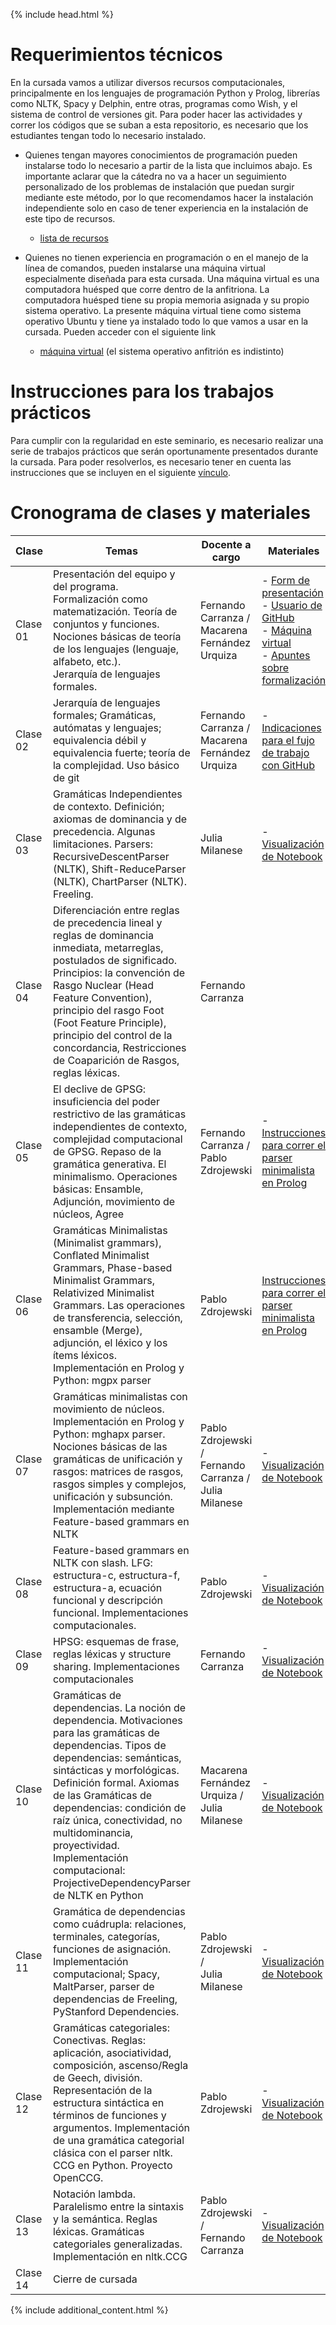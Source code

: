 {% include head.html %}

# Requerimientos técnicos

En la cursada vamos a utilizar diversos recursos computacionales, principalmente en los lenguajes de programación Python y Prolog, librerías como NLTK, Spacy y Delphin, entre otras, programas como Wish, y el sistema de control de versiones git. Para poder hacer las actividades y correr los códigos que se suban a esta repositorio, es necesario que los estudiantes tengan todo lo necesario instalado.

- Quienes tengan mayores conocimientos de programación pueden instalarse todo lo necesario a partir de la lista que incluimos abajo. Es importante aclarar que la cátedra no va a hacer un seguimiento personalizado de los problemas de instalación que puedan surgir mediante este método, por lo que recomendamos hacer la instalación independiente solo en caso de tener experiencia en la instalación de este tipo de recursos.
    - [lista de recursos](instructivos/recursos.md)

- Quienes no tienen experiencia en programación o en el manejo de la línea de comandos, pueden instalarse una máquina virtual especialmente diseñada para esta cursada. Una máquina virtual es una computadora huésped que corre dentro de la anfitriona. La computadora huésped tiene su propia memoria asignada y su propio sistema operativo. La presente máquina virtual tiene como sistema operativo Ubuntu y tiene ya instalado todo lo que vamos a usar en la cursada. Pueden acceder con el siguiente link
    - [máquina virtual](instructivos/vm.md) (el sistema operativo anfitrión es indistinto)

# Instrucciones para los trabajos prácticos
Para cumplir con la regularidad en este seminario, es necesario realizar una serie de trabajos prácticos que serán oportunamente presentados durante la cursada. Para poder resolverlos, es necesario tener en cuenta las instrucciones que se incluyen en el siguiente [vínculo](instructivos/flujo_de_trabajo.md).

# Cronograma de clases y materiales


| Clase | Temas | Docente a cargo | Materiales |
| ------ | ------ | ------ | ------ |
| Clase 01 | Presentación del equipo y del programa. <br> Formalización como matematización. Teoría de conjuntos y funciones. Nociones básicas de teoría de los lenguajes (lenguaje, alfabeto, etc.). <br> Jerarquía de lenguajes formales.   | Fernando Carranza / <br> Macarena Fernández Urquiza| - [Form de presentación](https://docs.google.com/forms/d/1KPm1NavIN9sPfl7bTirTtNs-BcgAO1jZvV2TAurPuyE/prefill)<br>- [Usuario de GitHub](Clase-01/github_user.md)<br>- [Máquina virtual]()<br> - [Apuntes sobre formalización]() |
| Clase 02 | Jerarquía de lenguajes formales; Gramáticas, autómatas y lenguajes; equivalencia débil y equivalencia fuerte; teoría de la complejidad. Uso básico de git | Fernando Carranza / <br> Macarena Fernández Urquiza | - [Indicaciones para el fujo de trabajo con GitHub](instructivos/flujo_de_trabajo.md) |
| Clase 03 | Gramáticas Independientes de contexto. Definición; axiomas de dominancia y de precedencia. Algunas limitaciones. Parsers: RecursiveDescentParser (NLTK), Shift-ReduceParser (NLTK), ChartParser (NLTK). Freeling. | Julia Milanese | - [Visualización de Notebook](Clase-03/Clase-03-jupyter.md) |
| Clase 04 | Diferenciación entre reglas de precedencia lineal y reglas de dominancia inmediata, metarreglas, postulados de significado. Principios: la convención de Rasgo Nuclear (Head Feature Convention), principio del rasgo Foot (Foot Feature Principle), principio del control de la concordancia, Restricciones de Coaparición de Rasgos, reglas léxicas. | Fernando Carranza | |
| Clase 05 | El declive de GPSG: insuficiencia del poder restrictivo de las gramáticas independientes de contexto, complejidad computacional de GPSG. Repaso de la gramática generativa. El minimalismo. Operaciones básicas: Ensamble, Adjunción, movimiento de núcleos, Agree | Fernando Carranza / <br> Pablo Zdrojewski | - [Instrucciones para correr el parser minimalista en Prolog](Clase-05/ParserMinimalistaStabler1/instructions.md) |
| Clase 06 | Gramáticas Minimalistas (Minimalist grammars), Conflated Minimalist Grammars, Phase-based Minimalist Grammars, Relativized Minimalist Grammars. Las operaciones de transferencia, selección, ensamble (Merge), adjunción, el léxico y los ítems léxicos. Implementación en Prolog y Python: mgpx parser | Pablo Zdrojewski| [Instrucciones para correr el parser minimalista en Prolog](Clase-06/ParserMinimalistaStabler2/instructions.md) |
| Clase 07 | Gramáticas minimalistas con movimiento de núcleos. Implementación en Prolog y Python: mghapx parser. Nociones básicas de las gramáticas de unificación y rasgos: matrices de rasgos, rasgos simples y complejos, unificación y subsunción. Implementación mediante Feature-based grammars en NLTK  | Pablo Zdrojewski / <br> Fernando Carranza / <br> Julia Milanese | - [Visualización de Notebook](Clase-07/Clase-07-jupyter.md) |
| Clase 08 | Feature-based grammars en NLTK con slash. LFG: estructura-c, estructura-f, estructura-a, ecuación funcional y descripción funcional. Implementaciones computacionales.  | Pablo Zdrojewski | - [Visualización de Notebook](Clase-08/Clase-08-jupyter.md) |
| Clase 09 | HPSG: esquemas de frase, reglas léxicas y structure sharing. Implementaciones computacionales  | Fernando Carranza | - [Visualización de Notebook](Clase-09/Clase-09-jupyter.md) |
| Clase 10 | Gramáticas de dependencias. La noción de dependencia. Motivaciones para las gramáticas de dependencias. Tipos de dependencias: semánticas, sintácticas y morfológicas. Definición formal. Axiomas de las Gramáticas de dependencias: condición de raíz única, conectividad, no multidominancia, proyectividad. Implementación computacional: ProjectiveDependencyParser de NLTK en Python  | Macarena Fernández Urquiza / <br> Julia Milanese| - [Visualización de Notebook](Clase-10/Clase-10-jupyter.md) |
| Clase 11 | Gramática de dependencias como cuádrupla: relaciones, terminales, categorías, funciones de asignación. Implementación computacional; Spacy, MaltParser, parser de dependencias de Freeling, PyStanford Dependencies. | Pablo Zdrojewski / <br> Julia Milanese | - [Visualización de Notebook](Clase-11/Clase-11-jupyter.md) |
| Clase 12 | Gramáticas categoriales: Conectivas. Reglas: aplicación, asociatividad, composición, ascenso/Regla de Geech, división. Representación de la estructura sintáctica en términos de funciones y argumentos. Implementación de una gramática categorial clásica  con el parser nltk. CCG en Python. Proyecto OpenCCG. | Pablo Zdrojewski | - [Visualización de Notebook](Clase-12/Clase-12-jupyter.md) |
| Clase 13 | Notación lambda. Paralelismo entre la sintaxis y la semántica. Reglas léxicas. Gramáticas categoriales generalizadas. Implementación en nltk.CCG  | Pablo Zdrojewski / <br> Fernando Carranza | - [Visualización de Notebook](Clase-13/Clase-13-jupyter.md) |
| Clase 14 | Cierre de cursada | | |

{% include additional_content.html %}
